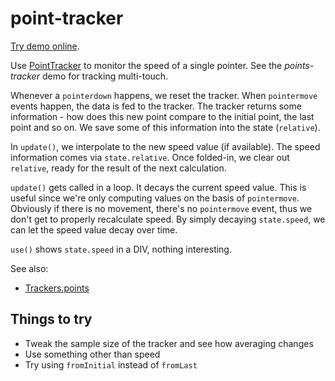 # point-tracker

[Try demo online](https://demos.ixfx.fun/data/point-tracker/).

Use [PointTracker](https://api.ixfx.fun/_ixfx/geometry/PointTracker/) to monitor the speed of a single pointer. See the _points-tracker_ demo for tracking multi-touch.

Whenever a `pointerdown` happens, we reset the tracker. When `pointermove` events happen, the data is fed to the tracker. The tracker returns some information - how does this new point compare to the initial point, the last point and so on. We save some of this information into the state (`relative`).

In `update()`, we interpolate to the new speed value (if available). The speed information comes via `state.relative`. Once folded-in, we clear out `relative`, ready for the result of the next calculation. 

`update()` gets called in a loop. It decays the current speed value. This is useful since we're only computing values on the basis of `pointermove`. Obviously if there is no movement, there's no `pointermove` event, thus we don't get to properly recalculate speed. By simply decaying `state.speed`, we can let the speed value decay over time.

`use()` shows `state.speed` in a DIV, nothing interesting.

See also:
* [Trackers.points](https://api.ixfx.fun/_ixfx/geometry/PointTracker/)

## Things to try

* Tweak the sample size of the tracker and see how averaging changes
* Use something other than speed
* Try using `fromInitial` instead of `fromLast`
  